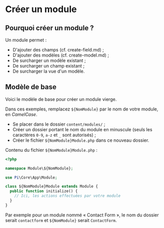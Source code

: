 # Créer un module

## Pourquoi créer un module ?

Un module permet :

- D'ajouter des champs (cf. create-field.md) ;
- D'ajouter des modèles (cf. create-model.md) ;
- De surcharger un modèle existant ;
- De surcharger un champ existant ;
- De surcharger la vue d'un modèle.

## Modèle de base

Voici le modèle de base pour créer un module vierge.

Dans ces exemples, remplacez `${NomModule}` par le nom de votre module, en
*CamelCase*.

- Se placer dans le dossier `content/modules/` ;
- Créer un dossier portant le nom du module en minuscule (seuls les caractères
  `0-9`, `a-z` et `_` sont autorisés) ;
- Créer le fichier `${NomModule}Module.php` dans ce nouveau dossier.

Contenu du fichier `${NomModule}Module.php` :

```php
<?php

namespace Module\${NomModule};

use Pi\Core\App\Module;

class ${NomModule}Module extends Module {
  public function initialize() {
    // Ici, les actions effectuées par votre module
  }
}
```

Par exemple pour un module nommé « Contact Form », le nom du dossier serait
`contactform` et `${NomModule}` serait `ContactForm`.
